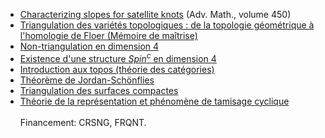 * [Characterizing slopes for satellite knots](https://www.sciencedirect.com/science/article/pii/S0001870824002615) (Adv. Math., volume 450)
* [Triangulation des variétés topologiques : de la topologie géométrique à l'homologie de Floer (Mémoire de maîtrise)](files/PSorya_Memoire_aout2022.pdf)
* [Non-triangulation en dimension 4](files/PSorya-E8triangulation.pdf)
* [Existence d'une structure *Spin<sup>c</sup>* en dimension 4](files/4manifoldsSpinc-PS.pdf)
* [Introduction aux topos (théorie des catégories)](files/toposPresentation-PSorya.pdf)
* [Théorème de Jordan-Schönflies](files/schonfliesPS.pdf)
* [Triangulation des surfaces compactes](files/surftriangPS.pdf)
* [Théorie de la représentation et phénomène de tamisage cyclique](http://lacim.uqam.ca/wp-content/uploads/Patricia_Sorya-Rapport_de_stage_2018.pdf)\
\
Financement: CRSNG, FRQNT.
